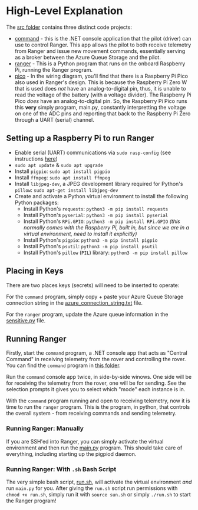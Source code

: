 # High-Level Explanation
The [src folder](../src/) contains three distinct code projects:
- [command](../src/command/) - this is the .NET console application that the pilot (driver) can use to control Ranger. This app allows the pilot to both receive telemetry from Ranger and issue new movement commands, essentially serving as a broker between the Azure Queue Storage and the pilot.
- [ranger](../src/ranger/) - This is a Python program that runs on the onboard Raspberry Pi, running the Ranger program.
- [pico](../src/pico/) - In the wiring diagram, you'll find that there is a Raspberry Pi Pico also used in Ranger's design. This is because the Raspberry Pi Zero W that is used does *not* have an analog-to-digital pin, thus, it is unable to read the voltage of the battery (with a voltage divider). The Raspberry Pi Pico *does* have an analog-to-digital pin. So, the Raspberry Pi Pico runs this **very** simply program, main.py, constantly interpretting the voltage on one of the ADC pins and reporting that back to the Raspberry Pi Zero through a UART (serial) channel.

## Setting up a Raspberry Pi to run Ranger
- Enable serial (UART) communications via `sudo rasp-config` (see instructions [here](https://timhanewich.medium.com/using-uart-between-a-raspberry-pi-pico-and-raspberry-pi-3b-raspbian-71095d1b259f))
- `sudo apt update` & `sudo apt upgrade`
- Install `pigpio`: `sudo apt install pigpio`
- Install `ffmpeg`: `sudo apt install ffmpeg`
- Install `libjpeg-dev`, a JPEG development library required for Python's `pillow`: `sudo apt-get install libjpeg-dev`
- Create and activate a Python virtual environment to install the following Python packages:
    - Install Python's `requests`: `python3 -m pip install requests`
    - Install Python's `pyserial`: `python3 -m pip install pyserial`
    - Install Python's `RPi.GPIO`: `python3 -m pip install RPi.GPIO` *(this normally comes with the Raspberry Pi, built in, but since we are in a virtual environment, need to install it explicitly)*
    - Install Python's `pigpio`: `python3 -m pip install pigpio`
    - Install Python's `psutil`: `python3 -m pip install psutil`
    - Install Python's `pillow` (`PIL`) library: `python3 -m pip install pillow`

## Placing in Keys
There are two places keys (secrets) will need to be inserted to operate:

For the `command` program, simply copy + paste your Azure Queue Storage connection string in the [azure_connection_string.txt](../src/command/azure_connection_string.txt) file.

For the `ranger` program, update the Azure queue information in the [sensitive.py](../src/ranger/sensitive.py) file.

## Running Ranger
Firstly, start the `command` program, a .NET console app that acts as "Central Command" in receiving telemetry from the rover and controlling the rover. You can find the `command` program in [this folder](../src/command/).

Run the `command` console app twice, in side-by-side winows. One side will be for receiving the telemetry from the rover, one will be for sending. See the selection prompts it gives you to select which "mode" each instance is in.

With the `command` program running and open to receiving telemetry, now it is time to run the `ranger` program. This is the program, in python, that controls the overall system - from receiving commands and sending telemetry.

### Running Ranger: Manually
If you are SSH'ed into Ranger, you can simply activate the virtual environment and then run the [main.py](../src/ranger/main.py) program. This should take care of everything, including starting up the pigpiod daemon.

### Running Ranger: With `.sh` Bash Script
The very simple bash script, [run.sh](../src/ranger/run.sh), will activate the virtual environment *and* run `main.py` for you. After giving the `run.sh` script run permissions with `chmod +x run.sh`, simply run it with `source sun.sh` or simply `./run.sh` to start the Ranger program!